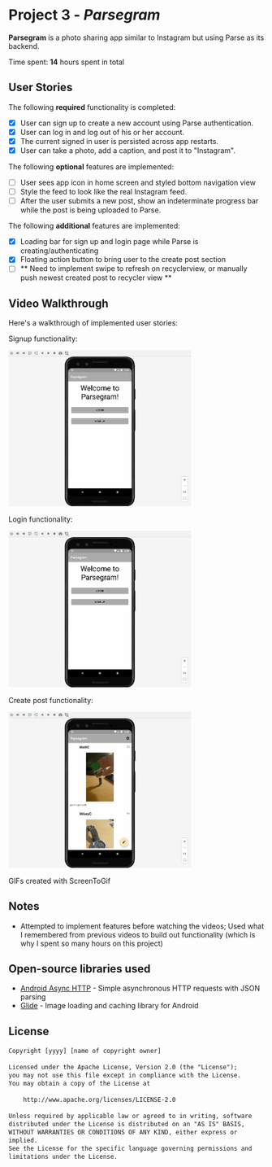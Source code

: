# Project 3 - *Parsegram*

**Parsegram** is a photo sharing app similar to Instagram but using Parse as its backend.

Time spent: **14** hours spent in total

## User Stories

The following **required** functionality is completed:

- [x] User can sign up to create a new account using Parse authentication.
- [x] User can log in and log out of his or her account.
- [x] The current signed in user is persisted across app restarts.
- [x] User can take a photo, add a caption, and post it to "Instagram".

The following **optional** features are implemented:

- [ ] User sees app icon in home screen and styled bottom navigation view
- [ ] Style the feed to look like the real Instagram feed.
- [ ] After the user submits a new post, show an indeterminate progress bar while the post is being uploaded to Parse.

The following **additional** features are implemented:

- [x] Loading bar for sign up and login page while Parse is creating/authenticating
- [x] Floating action button to bring user to the create post section
- [ ] ** Need to implement swipe to refresh on recyclerview, or manually push newest created post to recycler view **

## Video Walkthrough

Here's a walkthrough of implemented user stories:

Signup functionality:

<img src='https://github.com/mrmikeyc/Parsegram/blob/master/ParsegramPt1_Signup.gif' title='Video Walkthrough' width='360' alt='Video Walkthrough' />

Login functionality:

<img src='https://github.com/mrmikeyc/Parsegram/blob/master/ParsegramPt1_Login.gif' title='Video Walkthrough' width='360' alt='Video Walkthrough' />

Create post functionality:

<img src='https://github.com/mrmikeyc/Parsegram/blob/master/ParsegramPt1_CreatePost.gif' title='Video Walkthrough' width='360' alt='Video Walkthrough' />

GIFs created with ScreenToGif

## Notes

- Attempted to implement features before watching the videos; Used what I remembered from previous videos to build out functionality (which is why I spent so many hours on this project)

## Open-source libraries used

- [Android Async HTTP](https://github.com/codepath/CPAsyncHttpClient) - Simple asynchronous HTTP requests with JSON parsing
- [Glide](https://github.com/bumptech/glide) - Image loading and caching library for Android

## License

    Copyright [yyyy] [name of copyright owner]

    Licensed under the Apache License, Version 2.0 (the "License");
    you may not use this file except in compliance with the License.
    You may obtain a copy of the License at

        http://www.apache.org/licenses/LICENSE-2.0

    Unless required by applicable law or agreed to in writing, software
    distributed under the License is distributed on an "AS IS" BASIS,
    WITHOUT WARRANTIES OR CONDITIONS OF ANY KIND, either express or implied.
    See the License for the specific language governing permissions and
    limitations under the License.
